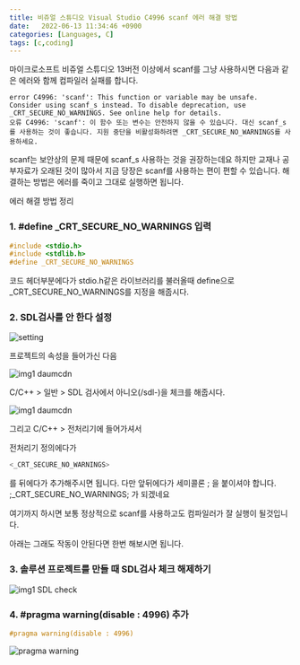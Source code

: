 ```yaml
---
title: 비쥬얼 스튜디오 Visual Studio C4996 scanf 에러 해결 방법
date:   2022-06-13 11:34:46 +0900
categories: [Languages, C]
tags: [c,coding]
---
```


마이크로소프트 비쥬얼 스튜디오 13버전 이상에서 scanf를 그냥 사용하시면 다음과 같은 에러와 함께 컴파일러 실패를 합니다.

```
error C4996: 'scanf': This function or variable may be unsafe. Consider using scanf_s instead. To disable deprecation, use _CRT_SECURE_NO_WARNINGS. See online help for details.
오류 C4996: 'scanf': 이 함수 또는 변수는 안전하지 않을 수 있습니다. 대신 scanf_s를 사용하는 것이 좋습니다. 지원 중단을 비활성화하려면 _CRT_SECURE_NO_WARNINGS를 사용하세요.
```

scanf는 보안상의 문제 때문에 scanf_s 사용하는 것을 권장하는데요 하지만 교재나 공부자료가 오래된 것이 많아서 지금 당장은 scanf를 사용하는 편이 편할 수 있습니다. 해결하는 방법은 에러를 죽이고 그대로 실행하면 됩니다.


에러 해결 방법 정리

### 1. #define _CRT_SECURE_NO_WARNINGS 입력
```c
#include <stdio.h>
#include <stdlib.h>
#define _CRT_SECURE_NO_WARNINGS
```
코드 헤더부분에다가 stdio.h같은 라이브러리를 불러올때 define으로 _CRT_SECURE_NO_WARNINGS를 지정을 해줍시다.


### 2. SDL검사를 안 한다 설정
![setting](https://user-images.githubusercontent.com/85277660/210571761-79517806-1c3b-4373-94b9-f51e9078e5b1.png)

프로젝트의 속성을 들어가신 다음

![img1 daumcdn](https://user-images.githubusercontent.com/85277660/210571821-eda8b876-fd25-4a05-a868-207ad9961835.png)

C/C++ > 일반 > SDL 검사에서 아니오(/sdl-)을 체크를 해줍시다.

![img1 daumcdn](https://user-images.githubusercontent.com/85277660/210571843-baea5a5d-f9f6-4e0f-9859-919db319daf2.png)

그리고 C/C++ > 전처리기에 들어가셔서

전처리기 정의에다가
```c
<_CRT_SECURE_NO_WARNINGS>
```
를 뒤에다가 추가해주시면 됩니다. 다만 앞뒤에다가 세미콜론 ; 을 붙이셔야 합니다. ;_CRT_SECURE_NO_WARNINGS; 가 되겠네요

여기까지 하시면 보통 정상적으로 scanf를 사용하고도 컴파일러가 잘 실행이 될것입니다.

아래는 그래도 작동이 안된다면 한번 해보시면 됩니다.


### 3. 솔루션 프로젝트를 만들 때 SDL검사 체크 해제하기
![img1 SDL check](https://user-images.githubusercontent.com/85277660/210571973-68dd04a7-eeb1-4841-aa83-d15584a6df4f.jpg)

### 4. #pragma warning(disable : 4996) 추가
```c
#pragma warning(disable : 4996) 
```
![pragma warning](https://uer-images.githubusercontent.com/85277660/210572028-644b5a7f-5cce-4c09-b06b-d0da7b2375b3.jpg)